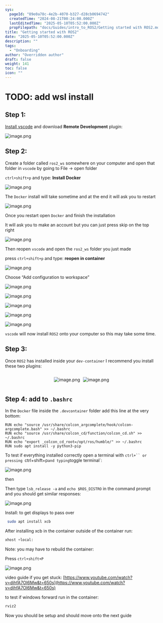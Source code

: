```yaml
---
sys:
  pageId: "89e0a78c-4e2b-4070-b327-d28cb0694742"
  createdTime: "2024-08-21T00:24:00.000Z"
  lastEditedTime: "2025-05-10T05:52:00.000Z"
  propFilepath: "docs/Guides/intro_to_ROS2/Getting started with ROS2.md"
title: "Getting started with ROS2"
date: "2025-05-10T05:52:00.000Z"
description: ""
tags:
  - "Onboarding"
author: "Overridden author"
draft: false
weight: 141
toc: false
icon: ""
---
```


# TODO: add wsl install

## Step 1:

[Install vscode](https://code.visualstudio.com/download) and download **Remote Development** plugin:

![image.png](https://prod-files-secure.s3.us-west-2.amazonaws.com/d518164a-d88e-44d1-a4ee-3adb3bd8bce0/efb52993-1881-4a40-b95e-6f020334f022/image.png?X-Amz-Algorithm=AWS4-HMAC-SHA256&X-Amz-Content-Sha256=UNSIGNED-PAYLOAD&X-Amz-Credential=ASIAZI2LB466WOMU4MNV%2F20250520%2Fus-west-2%2Fs3%2Faws4_request&X-Amz-Date=20250520T004236Z&X-Amz-Expires=3600&X-Amz-Security-Token=IQoJb3JpZ2luX2VjEOH%2F%2F%2F%2F%2F%2F%2F%2F%2F%2FwEaCXVzLXdlc3QtMiJHMEUCIC6b%2FqqsXE%2FIVvelTMqnN7MCRE8e52ryCOuq7nIOwUAsAiEAhaqR%2FkS7dMGUbrn8DvitjI9%2Bv27fNVCKNQqhhg7YRfoqiAQImv%2F%2F%2F%2F%2F%2F%2F%2F%2F%2FARAAGgw2Mzc0MjMxODM4MDUiDODIirXXppZ6lSUUbyrcA72YBPSwjS4VNl%2BcDRVuwdIyJ%2BGZ9Q7GguDpdUftAub7qRbM3RJtGPiERV4Y3gnb%2BfvcdV1PQeu%2FHDrAVdAeTaBC21KwWHC9cjGQeEJ%2BZG3xNbe66CfYqu%2FzWHK%2FJ9zLYK1KcyP7ohrWV795NkvyMiG0ICdcYs0ugIP5DzfcX30hyYsFF6MI83SqzjFZxchJOZZAykt0muvr4uebA55Pjr0YmaYyVC1i6XZdv9Nmgith0X7OaqdLIYJZOBfxfvCMQ0%2Bjud0UNMgoA8vhdyEoOkQG5%2BuQuRcGhfRxbMDJX9cnQLIF1xuNEhLuEPJfr%2FfyNnEpXI91AMBZN1kcxe1wcw3aBEyv4hC60bBqOMXwRyJb1Lt%2BGFmQGDGGC%2B3mPvgIw1wVcovK4OGHcfQJ3h3kUin8Vj5FJdLL6JNImWGh2ssy3pMbCFUAJWUXtriScBYJl8Z%2BeyVvZrRs3jf%2B9K9Pol03%2FCryO9gh67LbF2NYTakQBV%2FCWAvYwvf3vizV72DdEuuMO6Li6p5q56Q2D0ym0hZmXe68Dc4jhKaDlnhnEzjpnUIwLF%2F5t%2B4tWUk85aZhhF7wISYbj0MlTteWGtijiB%2F4gEfcLIn1FXH2%2BhP7cCrjkpZOQq5Se5sD6zjXMPear8EGOqUBtChfJmE%2FuZFNmnPQP0Q6L7SnARmHbId1dIKmJaf4iDJuX8e7NvHHGNKBUZdeQ2lrveVb6HGIcx%2FctwuL0JXIgG1gGX71JnFRwX8aoNcQG5G53YmVHpjHOt%2BDdhNXn9r8k7UanyRlEnu1gDD%2FqlZ49VGaLvZ0c7rpP2C60Fix5S7vZVJDpByQTAGjQnKShW39TtsnZsyZjPYc9OsvQ0rK6YUkP2eZ&X-Amz-Signature=b0d4a449110e864c214639d62b9909b87e0708ecba49f5c2b578bfd3fabbf2a0&X-Amz-SignedHeaders=host&x-id=GetObject)

## Step 2:

Create a folder called `ros2_ws` somewhere on your computer and open that folder in `vscode` by going to File → open folder 

`ctrl+shift+p` and type: **Install Docker**

![image.png](https://prod-files-secure.s3.us-west-2.amazonaws.com/d518164a-d88e-44d1-a4ee-3adb3bd8bce0/2269dc0e-1cd5-47ff-bceb-c04ad9b2eab0/image.png?X-Amz-Algorithm=AWS4-HMAC-SHA256&X-Amz-Content-Sha256=UNSIGNED-PAYLOAD&X-Amz-Credential=ASIAZI2LB466WOMU4MNV%2F20250520%2Fus-west-2%2Fs3%2Faws4_request&X-Amz-Date=20250520T004235Z&X-Amz-Expires=3600&X-Amz-Security-Token=IQoJb3JpZ2luX2VjEOH%2F%2F%2F%2F%2F%2F%2F%2F%2F%2FwEaCXVzLXdlc3QtMiJHMEUCIC6b%2FqqsXE%2FIVvelTMqnN7MCRE8e52ryCOuq7nIOwUAsAiEAhaqR%2FkS7dMGUbrn8DvitjI9%2Bv27fNVCKNQqhhg7YRfoqiAQImv%2F%2F%2F%2F%2F%2F%2F%2F%2F%2FARAAGgw2Mzc0MjMxODM4MDUiDODIirXXppZ6lSUUbyrcA72YBPSwjS4VNl%2BcDRVuwdIyJ%2BGZ9Q7GguDpdUftAub7qRbM3RJtGPiERV4Y3gnb%2BfvcdV1PQeu%2FHDrAVdAeTaBC21KwWHC9cjGQeEJ%2BZG3xNbe66CfYqu%2FzWHK%2FJ9zLYK1KcyP7ohrWV795NkvyMiG0ICdcYs0ugIP5DzfcX30hyYsFF6MI83SqzjFZxchJOZZAykt0muvr4uebA55Pjr0YmaYyVC1i6XZdv9Nmgith0X7OaqdLIYJZOBfxfvCMQ0%2Bjud0UNMgoA8vhdyEoOkQG5%2BuQuRcGhfRxbMDJX9cnQLIF1xuNEhLuEPJfr%2FfyNnEpXI91AMBZN1kcxe1wcw3aBEyv4hC60bBqOMXwRyJb1Lt%2BGFmQGDGGC%2B3mPvgIw1wVcovK4OGHcfQJ3h3kUin8Vj5FJdLL6JNImWGh2ssy3pMbCFUAJWUXtriScBYJl8Z%2BeyVvZrRs3jf%2B9K9Pol03%2FCryO9gh67LbF2NYTakQBV%2FCWAvYwvf3vizV72DdEuuMO6Li6p5q56Q2D0ym0hZmXe68Dc4jhKaDlnhnEzjpnUIwLF%2F5t%2B4tWUk85aZhhF7wISYbj0MlTteWGtijiB%2F4gEfcLIn1FXH2%2BhP7cCrjkpZOQq5Se5sD6zjXMPear8EGOqUBtChfJmE%2FuZFNmnPQP0Q6L7SnARmHbId1dIKmJaf4iDJuX8e7NvHHGNKBUZdeQ2lrveVb6HGIcx%2FctwuL0JXIgG1gGX71JnFRwX8aoNcQG5G53YmVHpjHOt%2BDdhNXn9r8k7UanyRlEnu1gDD%2FqlZ49VGaLvZ0c7rpP2C60Fix5S7vZVJDpByQTAGjQnKShW39TtsnZsyZjPYc9OsvQ0rK6YUkP2eZ&X-Amz-Signature=9c06bb018e3c90b251e31efcbe61435b927e593b031f25f81fbbca2378a1ca21&X-Amz-SignedHeaders=host&x-id=GetObject)

The `Docker` install will take sometime and at the end it will ask you to restart

![image.png](https://prod-files-secure.s3.us-west-2.amazonaws.com/d518164a-d88e-44d1-a4ee-3adb3bd8bce0/ed233f78-be33-4b1f-b89c-9c346c0e961e/image.png?X-Amz-Algorithm=AWS4-HMAC-SHA256&X-Amz-Content-Sha256=UNSIGNED-PAYLOAD&X-Amz-Credential=ASIAZI2LB466WOMU4MNV%2F20250520%2Fus-west-2%2Fs3%2Faws4_request&X-Amz-Date=20250520T004235Z&X-Amz-Expires=3600&X-Amz-Security-Token=IQoJb3JpZ2luX2VjEOH%2F%2F%2F%2F%2F%2F%2F%2F%2F%2FwEaCXVzLXdlc3QtMiJHMEUCIC6b%2FqqsXE%2FIVvelTMqnN7MCRE8e52ryCOuq7nIOwUAsAiEAhaqR%2FkS7dMGUbrn8DvitjI9%2Bv27fNVCKNQqhhg7YRfoqiAQImv%2F%2F%2F%2F%2F%2F%2F%2F%2F%2FARAAGgw2Mzc0MjMxODM4MDUiDODIirXXppZ6lSUUbyrcA72YBPSwjS4VNl%2BcDRVuwdIyJ%2BGZ9Q7GguDpdUftAub7qRbM3RJtGPiERV4Y3gnb%2BfvcdV1PQeu%2FHDrAVdAeTaBC21KwWHC9cjGQeEJ%2BZG3xNbe66CfYqu%2FzWHK%2FJ9zLYK1KcyP7ohrWV795NkvyMiG0ICdcYs0ugIP5DzfcX30hyYsFF6MI83SqzjFZxchJOZZAykt0muvr4uebA55Pjr0YmaYyVC1i6XZdv9Nmgith0X7OaqdLIYJZOBfxfvCMQ0%2Bjud0UNMgoA8vhdyEoOkQG5%2BuQuRcGhfRxbMDJX9cnQLIF1xuNEhLuEPJfr%2FfyNnEpXI91AMBZN1kcxe1wcw3aBEyv4hC60bBqOMXwRyJb1Lt%2BGFmQGDGGC%2B3mPvgIw1wVcovK4OGHcfQJ3h3kUin8Vj5FJdLL6JNImWGh2ssy3pMbCFUAJWUXtriScBYJl8Z%2BeyVvZrRs3jf%2B9K9Pol03%2FCryO9gh67LbF2NYTakQBV%2FCWAvYwvf3vizV72DdEuuMO6Li6p5q56Q2D0ym0hZmXe68Dc4jhKaDlnhnEzjpnUIwLF%2F5t%2B4tWUk85aZhhF7wISYbj0MlTteWGtijiB%2F4gEfcLIn1FXH2%2BhP7cCrjkpZOQq5Se5sD6zjXMPear8EGOqUBtChfJmE%2FuZFNmnPQP0Q6L7SnARmHbId1dIKmJaf4iDJuX8e7NvHHGNKBUZdeQ2lrveVb6HGIcx%2FctwuL0JXIgG1gGX71JnFRwX8aoNcQG5G53YmVHpjHOt%2BDdhNXn9r8k7UanyRlEnu1gDD%2FqlZ49VGaLvZ0c7rpP2C60Fix5S7vZVJDpByQTAGjQnKShW39TtsnZsyZjPYc9OsvQ0rK6YUkP2eZ&X-Amz-Signature=f3c5feecaff886034b2fe3bc2fd9a7ccac67866709257a888e0cd4894dda8416&X-Amz-SignedHeaders=host&x-id=GetObject)

Once you restart open `Docker` and finish the installation

It will ask you to make an account but you can just press skip on the top right

![image.png](https://prod-files-secure.s3.us-west-2.amazonaws.com/d518164a-d88e-44d1-a4ee-3adb3bd8bce0/21010ad9-1659-4fd9-9f59-9932a09b2a3d/image.png?X-Amz-Algorithm=AWS4-HMAC-SHA256&X-Amz-Content-Sha256=UNSIGNED-PAYLOAD&X-Amz-Credential=ASIAZI2LB466WOMU4MNV%2F20250520%2Fus-west-2%2Fs3%2Faws4_request&X-Amz-Date=20250520T004236Z&X-Amz-Expires=3600&X-Amz-Security-Token=IQoJb3JpZ2luX2VjEOH%2F%2F%2F%2F%2F%2F%2F%2F%2F%2FwEaCXVzLXdlc3QtMiJHMEUCIC6b%2FqqsXE%2FIVvelTMqnN7MCRE8e52ryCOuq7nIOwUAsAiEAhaqR%2FkS7dMGUbrn8DvitjI9%2Bv27fNVCKNQqhhg7YRfoqiAQImv%2F%2F%2F%2F%2F%2F%2F%2F%2F%2FARAAGgw2Mzc0MjMxODM4MDUiDODIirXXppZ6lSUUbyrcA72YBPSwjS4VNl%2BcDRVuwdIyJ%2BGZ9Q7GguDpdUftAub7qRbM3RJtGPiERV4Y3gnb%2BfvcdV1PQeu%2FHDrAVdAeTaBC21KwWHC9cjGQeEJ%2BZG3xNbe66CfYqu%2FzWHK%2FJ9zLYK1KcyP7ohrWV795NkvyMiG0ICdcYs0ugIP5DzfcX30hyYsFF6MI83SqzjFZxchJOZZAykt0muvr4uebA55Pjr0YmaYyVC1i6XZdv9Nmgith0X7OaqdLIYJZOBfxfvCMQ0%2Bjud0UNMgoA8vhdyEoOkQG5%2BuQuRcGhfRxbMDJX9cnQLIF1xuNEhLuEPJfr%2FfyNnEpXI91AMBZN1kcxe1wcw3aBEyv4hC60bBqOMXwRyJb1Lt%2BGFmQGDGGC%2B3mPvgIw1wVcovK4OGHcfQJ3h3kUin8Vj5FJdLL6JNImWGh2ssy3pMbCFUAJWUXtriScBYJl8Z%2BeyVvZrRs3jf%2B9K9Pol03%2FCryO9gh67LbF2NYTakQBV%2FCWAvYwvf3vizV72DdEuuMO6Li6p5q56Q2D0ym0hZmXe68Dc4jhKaDlnhnEzjpnUIwLF%2F5t%2B4tWUk85aZhhF7wISYbj0MlTteWGtijiB%2F4gEfcLIn1FXH2%2BhP7cCrjkpZOQq5Se5sD6zjXMPear8EGOqUBtChfJmE%2FuZFNmnPQP0Q6L7SnARmHbId1dIKmJaf4iDJuX8e7NvHHGNKBUZdeQ2lrveVb6HGIcx%2FctwuL0JXIgG1gGX71JnFRwX8aoNcQG5G53YmVHpjHOt%2BDdhNXn9r8k7UanyRlEnu1gDD%2FqlZ49VGaLvZ0c7rpP2C60Fix5S7vZVJDpByQTAGjQnKShW39TtsnZsyZjPYc9OsvQ0rK6YUkP2eZ&X-Amz-Signature=eae32af0d36401c5da6f634f0a99bdb036aeb35de13088bc961f3aca36f0dd27&X-Amz-SignedHeaders=host&x-id=GetObject)

Then reopen `vscode` and open the `ros2_ws` folder you just made

press `ctrl+shift+p` and type: **reopen in container**

![image.png](https://prod-files-secure.s3.us-west-2.amazonaws.com/d518164a-d88e-44d1-a4ee-3adb3bd8bce0/4e93b8c2-41ad-488c-8095-c74205196118/image.png?X-Amz-Algorithm=AWS4-HMAC-SHA256&X-Amz-Content-Sha256=UNSIGNED-PAYLOAD&X-Amz-Credential=ASIAZI2LB466WOMU4MNV%2F20250520%2Fus-west-2%2Fs3%2Faws4_request&X-Amz-Date=20250520T004235Z&X-Amz-Expires=3600&X-Amz-Security-Token=IQoJb3JpZ2luX2VjEOH%2F%2F%2F%2F%2F%2F%2F%2F%2F%2FwEaCXVzLXdlc3QtMiJHMEUCIC6b%2FqqsXE%2FIVvelTMqnN7MCRE8e52ryCOuq7nIOwUAsAiEAhaqR%2FkS7dMGUbrn8DvitjI9%2Bv27fNVCKNQqhhg7YRfoqiAQImv%2F%2F%2F%2F%2F%2F%2F%2F%2F%2FARAAGgw2Mzc0MjMxODM4MDUiDODIirXXppZ6lSUUbyrcA72YBPSwjS4VNl%2BcDRVuwdIyJ%2BGZ9Q7GguDpdUftAub7qRbM3RJtGPiERV4Y3gnb%2BfvcdV1PQeu%2FHDrAVdAeTaBC21KwWHC9cjGQeEJ%2BZG3xNbe66CfYqu%2FzWHK%2FJ9zLYK1KcyP7ohrWV795NkvyMiG0ICdcYs0ugIP5DzfcX30hyYsFF6MI83SqzjFZxchJOZZAykt0muvr4uebA55Pjr0YmaYyVC1i6XZdv9Nmgith0X7OaqdLIYJZOBfxfvCMQ0%2Bjud0UNMgoA8vhdyEoOkQG5%2BuQuRcGhfRxbMDJX9cnQLIF1xuNEhLuEPJfr%2FfyNnEpXI91AMBZN1kcxe1wcw3aBEyv4hC60bBqOMXwRyJb1Lt%2BGFmQGDGGC%2B3mPvgIw1wVcovK4OGHcfQJ3h3kUin8Vj5FJdLL6JNImWGh2ssy3pMbCFUAJWUXtriScBYJl8Z%2BeyVvZrRs3jf%2B9K9Pol03%2FCryO9gh67LbF2NYTakQBV%2FCWAvYwvf3vizV72DdEuuMO6Li6p5q56Q2D0ym0hZmXe68Dc4jhKaDlnhnEzjpnUIwLF%2F5t%2B4tWUk85aZhhF7wISYbj0MlTteWGtijiB%2F4gEfcLIn1FXH2%2BhP7cCrjkpZOQq5Se5sD6zjXMPear8EGOqUBtChfJmE%2FuZFNmnPQP0Q6L7SnARmHbId1dIKmJaf4iDJuX8e7NvHHGNKBUZdeQ2lrveVb6HGIcx%2FctwuL0JXIgG1gGX71JnFRwX8aoNcQG5G53YmVHpjHOt%2BDdhNXn9r8k7UanyRlEnu1gDD%2FqlZ49VGaLvZ0c7rpP2C60Fix5S7vZVJDpByQTAGjQnKShW39TtsnZsyZjPYc9OsvQ0rK6YUkP2eZ&X-Amz-Signature=a1778b4a95c63638fe167b5c427acd4df36a021a2c86d2db7f58a66cbfa63aca&X-Amz-SignedHeaders=host&x-id=GetObject)

Choose “Add configuration to workspace”

![image.png](https://prod-files-secure.s3.us-west-2.amazonaws.com/d518164a-d88e-44d1-a4ee-3adb3bd8bce0/9560b282-5060-4989-ba37-97e7b2c22476/image.png?X-Amz-Algorithm=AWS4-HMAC-SHA256&X-Amz-Content-Sha256=UNSIGNED-PAYLOAD&X-Amz-Credential=ASIAZI2LB466WOMU4MNV%2F20250520%2Fus-west-2%2Fs3%2Faws4_request&X-Amz-Date=20250520T004236Z&X-Amz-Expires=3600&X-Amz-Security-Token=IQoJb3JpZ2luX2VjEOH%2F%2F%2F%2F%2F%2F%2F%2F%2F%2FwEaCXVzLXdlc3QtMiJHMEUCIC6b%2FqqsXE%2FIVvelTMqnN7MCRE8e52ryCOuq7nIOwUAsAiEAhaqR%2FkS7dMGUbrn8DvitjI9%2Bv27fNVCKNQqhhg7YRfoqiAQImv%2F%2F%2F%2F%2F%2F%2F%2F%2F%2FARAAGgw2Mzc0MjMxODM4MDUiDODIirXXppZ6lSUUbyrcA72YBPSwjS4VNl%2BcDRVuwdIyJ%2BGZ9Q7GguDpdUftAub7qRbM3RJtGPiERV4Y3gnb%2BfvcdV1PQeu%2FHDrAVdAeTaBC21KwWHC9cjGQeEJ%2BZG3xNbe66CfYqu%2FzWHK%2FJ9zLYK1KcyP7ohrWV795NkvyMiG0ICdcYs0ugIP5DzfcX30hyYsFF6MI83SqzjFZxchJOZZAykt0muvr4uebA55Pjr0YmaYyVC1i6XZdv9Nmgith0X7OaqdLIYJZOBfxfvCMQ0%2Bjud0UNMgoA8vhdyEoOkQG5%2BuQuRcGhfRxbMDJX9cnQLIF1xuNEhLuEPJfr%2FfyNnEpXI91AMBZN1kcxe1wcw3aBEyv4hC60bBqOMXwRyJb1Lt%2BGFmQGDGGC%2B3mPvgIw1wVcovK4OGHcfQJ3h3kUin8Vj5FJdLL6JNImWGh2ssy3pMbCFUAJWUXtriScBYJl8Z%2BeyVvZrRs3jf%2B9K9Pol03%2FCryO9gh67LbF2NYTakQBV%2FCWAvYwvf3vizV72DdEuuMO6Li6p5q56Q2D0ym0hZmXe68Dc4jhKaDlnhnEzjpnUIwLF%2F5t%2B4tWUk85aZhhF7wISYbj0MlTteWGtijiB%2F4gEfcLIn1FXH2%2BhP7cCrjkpZOQq5Se5sD6zjXMPear8EGOqUBtChfJmE%2FuZFNmnPQP0Q6L7SnARmHbId1dIKmJaf4iDJuX8e7NvHHGNKBUZdeQ2lrveVb6HGIcx%2FctwuL0JXIgG1gGX71JnFRwX8aoNcQG5G53YmVHpjHOt%2BDdhNXn9r8k7UanyRlEnu1gDD%2FqlZ49VGaLvZ0c7rpP2C60Fix5S7vZVJDpByQTAGjQnKShW39TtsnZsyZjPYc9OsvQ0rK6YUkP2eZ&X-Amz-Signature=4161176ab3e6d686b48773f671c25a200f35ae08ae2e8776bd401ea9d6a2fc73&X-Amz-SignedHeaders=host&x-id=GetObject)

![image.png](https://prod-files-secure.s3.us-west-2.amazonaws.com/d518164a-d88e-44d1-a4ee-3adb3bd8bce0/2ee63f81-886b-48e8-a553-dc6e5eac99e4/image.png?X-Amz-Algorithm=AWS4-HMAC-SHA256&X-Amz-Content-Sha256=UNSIGNED-PAYLOAD&X-Amz-Credential=ASIAZI2LB466WOMU4MNV%2F20250520%2Fus-west-2%2Fs3%2Faws4_request&X-Amz-Date=20250520T004236Z&X-Amz-Expires=3600&X-Amz-Security-Token=IQoJb3JpZ2luX2VjEOH%2F%2F%2F%2F%2F%2F%2F%2F%2F%2FwEaCXVzLXdlc3QtMiJHMEUCIC6b%2FqqsXE%2FIVvelTMqnN7MCRE8e52ryCOuq7nIOwUAsAiEAhaqR%2FkS7dMGUbrn8DvitjI9%2Bv27fNVCKNQqhhg7YRfoqiAQImv%2F%2F%2F%2F%2F%2F%2F%2F%2F%2FARAAGgw2Mzc0MjMxODM4MDUiDODIirXXppZ6lSUUbyrcA72YBPSwjS4VNl%2BcDRVuwdIyJ%2BGZ9Q7GguDpdUftAub7qRbM3RJtGPiERV4Y3gnb%2BfvcdV1PQeu%2FHDrAVdAeTaBC21KwWHC9cjGQeEJ%2BZG3xNbe66CfYqu%2FzWHK%2FJ9zLYK1KcyP7ohrWV795NkvyMiG0ICdcYs0ugIP5DzfcX30hyYsFF6MI83SqzjFZxchJOZZAykt0muvr4uebA55Pjr0YmaYyVC1i6XZdv9Nmgith0X7OaqdLIYJZOBfxfvCMQ0%2Bjud0UNMgoA8vhdyEoOkQG5%2BuQuRcGhfRxbMDJX9cnQLIF1xuNEhLuEPJfr%2FfyNnEpXI91AMBZN1kcxe1wcw3aBEyv4hC60bBqOMXwRyJb1Lt%2BGFmQGDGGC%2B3mPvgIw1wVcovK4OGHcfQJ3h3kUin8Vj5FJdLL6JNImWGh2ssy3pMbCFUAJWUXtriScBYJl8Z%2BeyVvZrRs3jf%2B9K9Pol03%2FCryO9gh67LbF2NYTakQBV%2FCWAvYwvf3vizV72DdEuuMO6Li6p5q56Q2D0ym0hZmXe68Dc4jhKaDlnhnEzjpnUIwLF%2F5t%2B4tWUk85aZhhF7wISYbj0MlTteWGtijiB%2F4gEfcLIn1FXH2%2BhP7cCrjkpZOQq5Se5sD6zjXMPear8EGOqUBtChfJmE%2FuZFNmnPQP0Q6L7SnARmHbId1dIKmJaf4iDJuX8e7NvHHGNKBUZdeQ2lrveVb6HGIcx%2FctwuL0JXIgG1gGX71JnFRwX8aoNcQG5G53YmVHpjHOt%2BDdhNXn9r8k7UanyRlEnu1gDD%2FqlZ49VGaLvZ0c7rpP2C60Fix5S7vZVJDpByQTAGjQnKShW39TtsnZsyZjPYc9OsvQ0rK6YUkP2eZ&X-Amz-Signature=d0aa407e8ffbb9615de0984dbb0a17451c0189766d0a5a541392bc968d9e2ee1&X-Amz-SignedHeaders=host&x-id=GetObject)

![image.png](https://prod-files-secure.s3.us-west-2.amazonaws.com/d518164a-d88e-44d1-a4ee-3adb3bd8bce0/ae1580b2-b048-407e-aed9-b584224a7a04/image.png?X-Amz-Algorithm=AWS4-HMAC-SHA256&X-Amz-Content-Sha256=UNSIGNED-PAYLOAD&X-Amz-Credential=ASIAZI2LB466WOMU4MNV%2F20250520%2Fus-west-2%2Fs3%2Faws4_request&X-Amz-Date=20250520T004235Z&X-Amz-Expires=3600&X-Amz-Security-Token=IQoJb3JpZ2luX2VjEOH%2F%2F%2F%2F%2F%2F%2F%2F%2F%2FwEaCXVzLXdlc3QtMiJHMEUCIC6b%2FqqsXE%2FIVvelTMqnN7MCRE8e52ryCOuq7nIOwUAsAiEAhaqR%2FkS7dMGUbrn8DvitjI9%2Bv27fNVCKNQqhhg7YRfoqiAQImv%2F%2F%2F%2F%2F%2F%2F%2F%2F%2FARAAGgw2Mzc0MjMxODM4MDUiDODIirXXppZ6lSUUbyrcA72YBPSwjS4VNl%2BcDRVuwdIyJ%2BGZ9Q7GguDpdUftAub7qRbM3RJtGPiERV4Y3gnb%2BfvcdV1PQeu%2FHDrAVdAeTaBC21KwWHC9cjGQeEJ%2BZG3xNbe66CfYqu%2FzWHK%2FJ9zLYK1KcyP7ohrWV795NkvyMiG0ICdcYs0ugIP5DzfcX30hyYsFF6MI83SqzjFZxchJOZZAykt0muvr4uebA55Pjr0YmaYyVC1i6XZdv9Nmgith0X7OaqdLIYJZOBfxfvCMQ0%2Bjud0UNMgoA8vhdyEoOkQG5%2BuQuRcGhfRxbMDJX9cnQLIF1xuNEhLuEPJfr%2FfyNnEpXI91AMBZN1kcxe1wcw3aBEyv4hC60bBqOMXwRyJb1Lt%2BGFmQGDGGC%2B3mPvgIw1wVcovK4OGHcfQJ3h3kUin8Vj5FJdLL6JNImWGh2ssy3pMbCFUAJWUXtriScBYJl8Z%2BeyVvZrRs3jf%2B9K9Pol03%2FCryO9gh67LbF2NYTakQBV%2FCWAvYwvf3vizV72DdEuuMO6Li6p5q56Q2D0ym0hZmXe68Dc4jhKaDlnhnEzjpnUIwLF%2F5t%2B4tWUk85aZhhF7wISYbj0MlTteWGtijiB%2F4gEfcLIn1FXH2%2BhP7cCrjkpZOQq5Se5sD6zjXMPear8EGOqUBtChfJmE%2FuZFNmnPQP0Q6L7SnARmHbId1dIKmJaf4iDJuX8e7NvHHGNKBUZdeQ2lrveVb6HGIcx%2FctwuL0JXIgG1gGX71JnFRwX8aoNcQG5G53YmVHpjHOt%2BDdhNXn9r8k7UanyRlEnu1gDD%2FqlZ49VGaLvZ0c7rpP2C60Fix5S7vZVJDpByQTAGjQnKShW39TtsnZsyZjPYc9OsvQ0rK6YUkP2eZ&X-Amz-Signature=62ad743f0772feb698cd8f54e4fdb1c3ebb23363c52552bfdf7e497831a63cf5&X-Amz-SignedHeaders=host&x-id=GetObject)

![image.png](https://prod-files-secure.s3.us-west-2.amazonaws.com/d518164a-d88e-44d1-a4ee-3adb3bd8bce0/53255b28-f75e-430f-b9e3-c0ac8577e42b/image.png?X-Amz-Algorithm=AWS4-HMAC-SHA256&X-Amz-Content-Sha256=UNSIGNED-PAYLOAD&X-Amz-Credential=ASIAZI2LB466WOMU4MNV%2F20250520%2Fus-west-2%2Fs3%2Faws4_request&X-Amz-Date=20250520T004235Z&X-Amz-Expires=3600&X-Amz-Security-Token=IQoJb3JpZ2luX2VjEOH%2F%2F%2F%2F%2F%2F%2F%2F%2F%2FwEaCXVzLXdlc3QtMiJHMEUCIC6b%2FqqsXE%2FIVvelTMqnN7MCRE8e52ryCOuq7nIOwUAsAiEAhaqR%2FkS7dMGUbrn8DvitjI9%2Bv27fNVCKNQqhhg7YRfoqiAQImv%2F%2F%2F%2F%2F%2F%2F%2F%2F%2FARAAGgw2Mzc0MjMxODM4MDUiDODIirXXppZ6lSUUbyrcA72YBPSwjS4VNl%2BcDRVuwdIyJ%2BGZ9Q7GguDpdUftAub7qRbM3RJtGPiERV4Y3gnb%2BfvcdV1PQeu%2FHDrAVdAeTaBC21KwWHC9cjGQeEJ%2BZG3xNbe66CfYqu%2FzWHK%2FJ9zLYK1KcyP7ohrWV795NkvyMiG0ICdcYs0ugIP5DzfcX30hyYsFF6MI83SqzjFZxchJOZZAykt0muvr4uebA55Pjr0YmaYyVC1i6XZdv9Nmgith0X7OaqdLIYJZOBfxfvCMQ0%2Bjud0UNMgoA8vhdyEoOkQG5%2BuQuRcGhfRxbMDJX9cnQLIF1xuNEhLuEPJfr%2FfyNnEpXI91AMBZN1kcxe1wcw3aBEyv4hC60bBqOMXwRyJb1Lt%2BGFmQGDGGC%2B3mPvgIw1wVcovK4OGHcfQJ3h3kUin8Vj5FJdLL6JNImWGh2ssy3pMbCFUAJWUXtriScBYJl8Z%2BeyVvZrRs3jf%2B9K9Pol03%2FCryO9gh67LbF2NYTakQBV%2FCWAvYwvf3vizV72DdEuuMO6Li6p5q56Q2D0ym0hZmXe68Dc4jhKaDlnhnEzjpnUIwLF%2F5t%2B4tWUk85aZhhF7wISYbj0MlTteWGtijiB%2F4gEfcLIn1FXH2%2BhP7cCrjkpZOQq5Se5sD6zjXMPear8EGOqUBtChfJmE%2FuZFNmnPQP0Q6L7SnARmHbId1dIKmJaf4iDJuX8e7NvHHGNKBUZdeQ2lrveVb6HGIcx%2FctwuL0JXIgG1gGX71JnFRwX8aoNcQG5G53YmVHpjHOt%2BDdhNXn9r8k7UanyRlEnu1gDD%2FqlZ49VGaLvZ0c7rpP2C60Fix5S7vZVJDpByQTAGjQnKShW39TtsnZsyZjPYc9OsvQ0rK6YUkP2eZ&X-Amz-Signature=eb4714956c3bfa159cccbeaaa93e3c78ff794ba336f7863c7648bca1d732e182&X-Amz-SignedHeaders=host&x-id=GetObject)

![image.png](https://prod-files-secure.s3.us-west-2.amazonaws.com/d518164a-d88e-44d1-a4ee-3adb3bd8bce0/7c562767-5af9-4ffb-97d1-327bcdf4ee00/image.png?X-Amz-Algorithm=AWS4-HMAC-SHA256&X-Amz-Content-Sha256=UNSIGNED-PAYLOAD&X-Amz-Credential=ASIAZI2LB466WOMU4MNV%2F20250520%2Fus-west-2%2Fs3%2Faws4_request&X-Amz-Date=20250520T004235Z&X-Amz-Expires=3600&X-Amz-Security-Token=IQoJb3JpZ2luX2VjEOH%2F%2F%2F%2F%2F%2F%2F%2F%2F%2FwEaCXVzLXdlc3QtMiJHMEUCIC6b%2FqqsXE%2FIVvelTMqnN7MCRE8e52ryCOuq7nIOwUAsAiEAhaqR%2FkS7dMGUbrn8DvitjI9%2Bv27fNVCKNQqhhg7YRfoqiAQImv%2F%2F%2F%2F%2F%2F%2F%2F%2F%2FARAAGgw2Mzc0MjMxODM4MDUiDODIirXXppZ6lSUUbyrcA72YBPSwjS4VNl%2BcDRVuwdIyJ%2BGZ9Q7GguDpdUftAub7qRbM3RJtGPiERV4Y3gnb%2BfvcdV1PQeu%2FHDrAVdAeTaBC21KwWHC9cjGQeEJ%2BZG3xNbe66CfYqu%2FzWHK%2FJ9zLYK1KcyP7ohrWV795NkvyMiG0ICdcYs0ugIP5DzfcX30hyYsFF6MI83SqzjFZxchJOZZAykt0muvr4uebA55Pjr0YmaYyVC1i6XZdv9Nmgith0X7OaqdLIYJZOBfxfvCMQ0%2Bjud0UNMgoA8vhdyEoOkQG5%2BuQuRcGhfRxbMDJX9cnQLIF1xuNEhLuEPJfr%2FfyNnEpXI91AMBZN1kcxe1wcw3aBEyv4hC60bBqOMXwRyJb1Lt%2BGFmQGDGGC%2B3mPvgIw1wVcovK4OGHcfQJ3h3kUin8Vj5FJdLL6JNImWGh2ssy3pMbCFUAJWUXtriScBYJl8Z%2BeyVvZrRs3jf%2B9K9Pol03%2FCryO9gh67LbF2NYTakQBV%2FCWAvYwvf3vizV72DdEuuMO6Li6p5q56Q2D0ym0hZmXe68Dc4jhKaDlnhnEzjpnUIwLF%2F5t%2B4tWUk85aZhhF7wISYbj0MlTteWGtijiB%2F4gEfcLIn1FXH2%2BhP7cCrjkpZOQq5Se5sD6zjXMPear8EGOqUBtChfJmE%2FuZFNmnPQP0Q6L7SnARmHbId1dIKmJaf4iDJuX8e7NvHHGNKBUZdeQ2lrveVb6HGIcx%2FctwuL0JXIgG1gGX71JnFRwX8aoNcQG5G53YmVHpjHOt%2BDdhNXn9r8k7UanyRlEnu1gDD%2FqlZ49VGaLvZ0c7rpP2C60Fix5S7vZVJDpByQTAGjQnKShW39TtsnZsyZjPYc9OsvQ0rK6YUkP2eZ&X-Amz-Signature=95cf711156603dc21e854c9d976bbc16319fd822c32b40a0e783c436110a6d88&X-Amz-SignedHeaders=host&x-id=GetObject)

`vscode` will now install `ROS2` onto your computer so this may take some time.

## Step 3:

Once `ROS2` has installed inside your `dev-container` I recommend you install these two plugins:

<div style="display: flex;flex-direction: row; column-gap:10px; max-width: 630px;justify-content: center;">
<div>

![image.png](https://prod-files-secure.s3.us-west-2.amazonaws.com/d518164a-d88e-44d1-a4ee-3adb3bd8bce0/3fc3d550-5a54-4ba1-ba6b-faa01cdb7369/image.png?X-Amz-Algorithm=AWS4-HMAC-SHA256&X-Amz-Content-Sha256=UNSIGNED-PAYLOAD&X-Amz-Credential=ASIAZI2LB4664PLSJ56P%2F20250520%2Fus-west-2%2Fs3%2Faws4_request&X-Amz-Date=20250520T004239Z&X-Amz-Expires=3600&X-Amz-Security-Token=IQoJb3JpZ2luX2VjEOH%2F%2F%2F%2F%2F%2F%2F%2F%2F%2FwEaCXVzLXdlc3QtMiJGMEQCIHT8C%2F3RAhxq1%2BilG4hsEobM4VSnESK38qBZDm%2FflJKuAiB9ktsWUdPHagEolFf%2B%2FZF2bQqocKgCAshuDk%2BNbweEgCqIBAia%2F%2F%2F%2F%2F%2F%2F%2F%2F%2F8BEAAaDDYzNzQyMzE4MzgwNSIM0CP0G9iLvrV25XktKtwDsgDYVHpqVjeW%2Flz9BGkYcGt%2B6QLhb%2FBuBcV6J9m%2FtHYUulz%2FwqgMoK1ABLNBYVST%2BC7%2BOcRxIYrLxzWLXjCwcW00NHU5mqjSgZJeytLaGoRkA3h0lJAW4pMlNfG2zX3TloXz0UHNMxCvnE4KknCpon3J9EjKHoztdn%2FcDXL%2BmXPujUOSwffNzjlYFuemBnE2lSz5zyNuEU5n8guXWK59UGitV%2Fl2UtjJYknq8EMUlKJKAJB0%2BSaESnTOOv2z5KBSVksV7wsef1N7OyTcEc5FvbydTBygPDNpMsladidb91sSm3QW98fFgV6Nfjfc6uCU%2Fb%2FC8tgGpxgTOYX8NLrIfegGlmSqk5%2BVRHgMn8X1tRQo7lgbJ51gtRKzQkC3yavrDLSOoM2LpQK8gjQ%2BYqf15Xy70fbbR%2BzDwVXldjeMKztrgJBy2Rnp0hmhfku9YwglBvaxM6fMh2dlpuc4xvOWP8ZD2nU%2BcPFfAbEy5J0SiI0OV6%2FgR7ExjwEgAHe%2B26JPI4q6FMmxdzxRl6QIZ5gq%2BZpX5JKABhFSX24FII7pZsmINl%2BW6A%2FvE2GrUgQMZCdhIFhSGlyT%2B4ZZiFjZEXP1xh7syJsihjl6Jv5YveHbpToLqtUSWDqq69cPae4w9pmvwQY6pgFmqGBli6ils7nFjikv6ou%2FKFYFCnAWJ15F%2FP797bM28qva%2FbNzQwXI1U3IAZyw0BzV%2FKt0uSBJRH%2B4elgo0iJ5Xgr8rEL2S%2BVqY40yuTSfK7zD5Yxj1H35bO1UzcBA7MzTt0F15IPsa8kSUAwDTsbW2nqq1moVX1yaQwSjMvudpPM30qe5odvAVkc2zT8cptt1o5%2FfjA5o0eC5DndQRXWvIaJzd9SX&X-Amz-Signature=6f8465c9cb1952342c341db1aa0a8465be75d5af3954f5cd6377f57249cdb39b&X-Amz-SignedHeaders=host&x-id=GetObject)

</div>
<div>

![image.png](https://prod-files-secure.s3.us-west-2.amazonaws.com/d518164a-d88e-44d1-a4ee-3adb3bd8bce0/d994cc66-13c2-4093-a5a3-f84cf4601a82/image.png?X-Amz-Algorithm=AWS4-HMAC-SHA256&X-Amz-Content-Sha256=UNSIGNED-PAYLOAD&X-Amz-Credential=ASIAZI2LB4662HO773MG%2F20250520%2Fus-west-2%2Fs3%2Faws4_request&X-Amz-Date=20250520T004242Z&X-Amz-Expires=3600&X-Amz-Security-Token=IQoJb3JpZ2luX2VjEOH%2F%2F%2F%2F%2F%2F%2F%2F%2F%2FwEaCXVzLXdlc3QtMiJHMEUCIQCuF3Hgk%2F%2BLfk1lgEbkTtmpeFqrZJl9QuWB81gzicdfJwIgKAE0Sroyd8xeLuqngbfqfFL0AWMnKC3oNsDI0dTxJ9YqiAQImv%2F%2F%2F%2F%2F%2F%2F%2F%2F%2FARAAGgw2Mzc0MjMxODM4MDUiDILpBWnTIhKIXCBVPCrcAw63aXzw0%2FrrdWQQENXL3OW9ohigSu%2FBqf1z7nABfS%2BVg3w3yT6jD2H1EyL9n5PKsQd%2FK6zPuee0C0I%2FE0GFft7yfxTB6bcRfXs1oVuSNIrZl%2BMUI33HrCMb6CibtccLOvsUG5vZLKvr3NwBavZYMWGiUTlZIl3hTDY9%2BVFQOttyTDlrMJe0K%2Fgreoc4PtVQV0e7PcHorIlWCMwb6xSF87Ei0Hr5VeUthVj5%2BRj2SHgUBpVMVCUMBKht4h90VJGHQH4EmYX2S1imXdNvru80B8Qm9xia02mdz%2BCOYLektT2utCeunRT3mDHMNavmrO1jvJwesGv6XUYArKvk2%2F7GYHx2ybe65V%2FkhvGe0WaXfQKVlYSKcVBo7%2FmJ4ooZt9THULQCVd8tTvPj%2BU1CQA91wAYJZFlR2yIBW1PtDIeL8Nbl1KLwtWrKmb6yKyUvy%2F61ucP8FkpaFIK%2BnCZRKS6iBR8UxMcgPLe4mzsToAHb96x%2B9MzmLMAIW8RKXClAln3SselGeO3bpMC7hstjcr1Yj%2BMFZmmRwcvbmW3OIImyx49lnFSD5z7%2FVxutveAseYozFjEit%2Fq6UeQMdWsxMXPEBaSxditeqKufEzKaSZJIc%2FQjiGojD9ZDseel3hEnMI%2Bar8EGOqUBLjwusSRWZQn0NTiy%2BxKb0gYuuJlndgkxrF46y9oesRpL6zFSt8bNmxWokEeVvhtZX%2FnMGYFj%2BYOzaWQa51Ty%2FM4ylgg8gyM2tAkqROAejPQTU94K83HpcHp90CJ3Ir6iV%2BNeOYRyWzDCGyQbPvok%2BQ3%2BZFQmKbLLzVskd9rsPa6aoYQkP5QZTKnljPQd4qCe6SMv2GydK1EbNDeTz6OQktbfKez6&X-Amz-Signature=6f2aa82175440e8d2156733af96f8784fcad7f4a1c81825667ab98cc0bc2d62a&X-Amz-SignedHeaders=host&x-id=GetObject)

</div>
</div>

## Step 4: add to `.bashrc`

In the `Docker` file inside the `.devcontainer` folder add this line at the very bottom: 

```docker
RUN echo "source /usr/share/colcon_argcomplete/hook/colcon-argcomplete.bash" >> ~/.bashrc
RUN echo "source /usr/share/colcon_cd/function/colcon_cd.sh" >> ~/.bashrc
RUN echo "export _colcon_cd_root=/opt/ros/humble/" >> ~/.bashrc
RUN sudo apt install -y python3-pip 
```

To test if everything installed correctly open a terminal with `ctrl+`` or pressing `ctrl+shift+p` and typing `toggle terminal`:

![image.png](https://prod-files-secure.s3.us-west-2.amazonaws.com/d518164a-d88e-44d1-a4ee-3adb3bd8bce0/6a4943d8-b04e-4c02-9a58-775f3384d1a5/image.png?X-Amz-Algorithm=AWS4-HMAC-SHA256&X-Amz-Content-Sha256=UNSIGNED-PAYLOAD&X-Amz-Credential=ASIAZI2LB466WOMU4MNV%2F20250520%2Fus-west-2%2Fs3%2Faws4_request&X-Amz-Date=20250520T004235Z&X-Amz-Expires=3600&X-Amz-Security-Token=IQoJb3JpZ2luX2VjEOH%2F%2F%2F%2F%2F%2F%2F%2F%2F%2FwEaCXVzLXdlc3QtMiJHMEUCIC6b%2FqqsXE%2FIVvelTMqnN7MCRE8e52ryCOuq7nIOwUAsAiEAhaqR%2FkS7dMGUbrn8DvitjI9%2Bv27fNVCKNQqhhg7YRfoqiAQImv%2F%2F%2F%2F%2F%2F%2F%2F%2F%2FARAAGgw2Mzc0MjMxODM4MDUiDODIirXXppZ6lSUUbyrcA72YBPSwjS4VNl%2BcDRVuwdIyJ%2BGZ9Q7GguDpdUftAub7qRbM3RJtGPiERV4Y3gnb%2BfvcdV1PQeu%2FHDrAVdAeTaBC21KwWHC9cjGQeEJ%2BZG3xNbe66CfYqu%2FzWHK%2FJ9zLYK1KcyP7ohrWV795NkvyMiG0ICdcYs0ugIP5DzfcX30hyYsFF6MI83SqzjFZxchJOZZAykt0muvr4uebA55Pjr0YmaYyVC1i6XZdv9Nmgith0X7OaqdLIYJZOBfxfvCMQ0%2Bjud0UNMgoA8vhdyEoOkQG5%2BuQuRcGhfRxbMDJX9cnQLIF1xuNEhLuEPJfr%2FfyNnEpXI91AMBZN1kcxe1wcw3aBEyv4hC60bBqOMXwRyJb1Lt%2BGFmQGDGGC%2B3mPvgIw1wVcovK4OGHcfQJ3h3kUin8Vj5FJdLL6JNImWGh2ssy3pMbCFUAJWUXtriScBYJl8Z%2BeyVvZrRs3jf%2B9K9Pol03%2FCryO9gh67LbF2NYTakQBV%2FCWAvYwvf3vizV72DdEuuMO6Li6p5q56Q2D0ym0hZmXe68Dc4jhKaDlnhnEzjpnUIwLF%2F5t%2B4tWUk85aZhhF7wISYbj0MlTteWGtijiB%2F4gEfcLIn1FXH2%2BhP7cCrjkpZOQq5Se5sD6zjXMPear8EGOqUBtChfJmE%2FuZFNmnPQP0Q6L7SnARmHbId1dIKmJaf4iDJuX8e7NvHHGNKBUZdeQ2lrveVb6HGIcx%2FctwuL0JXIgG1gGX71JnFRwX8aoNcQG5G53YmVHpjHOt%2BDdhNXn9r8k7UanyRlEnu1gDD%2FqlZ49VGaLvZ0c7rpP2C60Fix5S7vZVJDpByQTAGjQnKShW39TtsnZsyZjPYc9OsvQ0rK6YUkP2eZ&X-Amz-Signature=d0c879aaa4d414f63727a01df0e927a963f28f3233f811e26555bda8b1a624a9&X-Amz-SignedHeaders=host&x-id=GetObject)

then 

Then type `lsb_release -a` and `echo $ROS_DISTRO` in the command prompt and you should get similar responses:

![image.png](https://prod-files-secure.s3.us-west-2.amazonaws.com/d518164a-d88e-44d1-a4ee-3adb3bd8bce0/3e635dec-a805-4e85-8b9e-d000e5b71a4e/image.png?X-Amz-Algorithm=AWS4-HMAC-SHA256&X-Amz-Content-Sha256=UNSIGNED-PAYLOAD&X-Amz-Credential=ASIAZI2LB466WOMU4MNV%2F20250520%2Fus-west-2%2Fs3%2Faws4_request&X-Amz-Date=20250520T004236Z&X-Amz-Expires=3600&X-Amz-Security-Token=IQoJb3JpZ2luX2VjEOH%2F%2F%2F%2F%2F%2F%2F%2F%2F%2FwEaCXVzLXdlc3QtMiJHMEUCIC6b%2FqqsXE%2FIVvelTMqnN7MCRE8e52ryCOuq7nIOwUAsAiEAhaqR%2FkS7dMGUbrn8DvitjI9%2Bv27fNVCKNQqhhg7YRfoqiAQImv%2F%2F%2F%2F%2F%2F%2F%2F%2F%2FARAAGgw2Mzc0MjMxODM4MDUiDODIirXXppZ6lSUUbyrcA72YBPSwjS4VNl%2BcDRVuwdIyJ%2BGZ9Q7GguDpdUftAub7qRbM3RJtGPiERV4Y3gnb%2BfvcdV1PQeu%2FHDrAVdAeTaBC21KwWHC9cjGQeEJ%2BZG3xNbe66CfYqu%2FzWHK%2FJ9zLYK1KcyP7ohrWV795NkvyMiG0ICdcYs0ugIP5DzfcX30hyYsFF6MI83SqzjFZxchJOZZAykt0muvr4uebA55Pjr0YmaYyVC1i6XZdv9Nmgith0X7OaqdLIYJZOBfxfvCMQ0%2Bjud0UNMgoA8vhdyEoOkQG5%2BuQuRcGhfRxbMDJX9cnQLIF1xuNEhLuEPJfr%2FfyNnEpXI91AMBZN1kcxe1wcw3aBEyv4hC60bBqOMXwRyJb1Lt%2BGFmQGDGGC%2B3mPvgIw1wVcovK4OGHcfQJ3h3kUin8Vj5FJdLL6JNImWGh2ssy3pMbCFUAJWUXtriScBYJl8Z%2BeyVvZrRs3jf%2B9K9Pol03%2FCryO9gh67LbF2NYTakQBV%2FCWAvYwvf3vizV72DdEuuMO6Li6p5q56Q2D0ym0hZmXe68Dc4jhKaDlnhnEzjpnUIwLF%2F5t%2B4tWUk85aZhhF7wISYbj0MlTteWGtijiB%2F4gEfcLIn1FXH2%2BhP7cCrjkpZOQq5Se5sD6zjXMPear8EGOqUBtChfJmE%2FuZFNmnPQP0Q6L7SnARmHbId1dIKmJaf4iDJuX8e7NvHHGNKBUZdeQ2lrveVb6HGIcx%2FctwuL0JXIgG1gGX71JnFRwX8aoNcQG5G53YmVHpjHOt%2BDdhNXn9r8k7UanyRlEnu1gDD%2FqlZ49VGaLvZ0c7rpP2C60Fix5S7vZVJDpByQTAGjQnKShW39TtsnZsyZjPYc9OsvQ0rK6YUkP2eZ&X-Amz-Signature=20f3b535a0f3ea29f0b7ea4b1a163add1a6ca55749dd5bc82166778cf0deceda&X-Amz-SignedHeaders=host&x-id=GetObject)

Install:  to get displays to pass over

```bash
 sudo apt install xcb
```

After installing xcb in the container outside of the container run:

```python
xhost +local:
```

Note: you may have to rebuild the container:

Press `ctrl+shift+P`

![image.png](https://prod-files-secure.s3.us-west-2.amazonaws.com/d518164a-d88e-44d1-a4ee-3adb3bd8bce0/6c2be660-2618-4c38-9c26-53554f7a0b7b/image.png?X-Amz-Algorithm=AWS4-HMAC-SHA256&X-Amz-Content-Sha256=UNSIGNED-PAYLOAD&X-Amz-Credential=ASIAZI2LB466WOMU4MNV%2F20250520%2Fus-west-2%2Fs3%2Faws4_request&X-Amz-Date=20250520T004236Z&X-Amz-Expires=3600&X-Amz-Security-Token=IQoJb3JpZ2luX2VjEOH%2F%2F%2F%2F%2F%2F%2F%2F%2F%2FwEaCXVzLXdlc3QtMiJHMEUCIC6b%2FqqsXE%2FIVvelTMqnN7MCRE8e52ryCOuq7nIOwUAsAiEAhaqR%2FkS7dMGUbrn8DvitjI9%2Bv27fNVCKNQqhhg7YRfoqiAQImv%2F%2F%2F%2F%2F%2F%2F%2F%2F%2FARAAGgw2Mzc0MjMxODM4MDUiDODIirXXppZ6lSUUbyrcA72YBPSwjS4VNl%2BcDRVuwdIyJ%2BGZ9Q7GguDpdUftAub7qRbM3RJtGPiERV4Y3gnb%2BfvcdV1PQeu%2FHDrAVdAeTaBC21KwWHC9cjGQeEJ%2BZG3xNbe66CfYqu%2FzWHK%2FJ9zLYK1KcyP7ohrWV795NkvyMiG0ICdcYs0ugIP5DzfcX30hyYsFF6MI83SqzjFZxchJOZZAykt0muvr4uebA55Pjr0YmaYyVC1i6XZdv9Nmgith0X7OaqdLIYJZOBfxfvCMQ0%2Bjud0UNMgoA8vhdyEoOkQG5%2BuQuRcGhfRxbMDJX9cnQLIF1xuNEhLuEPJfr%2FfyNnEpXI91AMBZN1kcxe1wcw3aBEyv4hC60bBqOMXwRyJb1Lt%2BGFmQGDGGC%2B3mPvgIw1wVcovK4OGHcfQJ3h3kUin8Vj5FJdLL6JNImWGh2ssy3pMbCFUAJWUXtriScBYJl8Z%2BeyVvZrRs3jf%2B9K9Pol03%2FCryO9gh67LbF2NYTakQBV%2FCWAvYwvf3vizV72DdEuuMO6Li6p5q56Q2D0ym0hZmXe68Dc4jhKaDlnhnEzjpnUIwLF%2F5t%2B4tWUk85aZhhF7wISYbj0MlTteWGtijiB%2F4gEfcLIn1FXH2%2BhP7cCrjkpZOQq5Se5sD6zjXMPear8EGOqUBtChfJmE%2FuZFNmnPQP0Q6L7SnARmHbId1dIKmJaf4iDJuX8e7NvHHGNKBUZdeQ2lrveVb6HGIcx%2FctwuL0JXIgG1gGX71JnFRwX8aoNcQG5G53YmVHpjHOt%2BDdhNXn9r8k7UanyRlEnu1gDD%2FqlZ49VGaLvZ0c7rpP2C60Fix5S7vZVJDpByQTAGjQnKShW39TtsnZsyZjPYc9OsvQ0rK6YUkP2eZ&X-Amz-Signature=2991039b712c2c66318cabc0840da2a57533ff594b132024f2de4a3d30d2cbd2&X-Amz-SignedHeaders=host&x-id=GetObject)

video guide if you get stuck: [https://www.youtube.com/watch?v=dihfA7Ol6Mw&t=650s](https://www.youtube.com/watch?v=dihfA7Ol6Mw&t=650s)

to test if windows forward run in the container:

```bash
rviz2
```

Now you should be setup and should move onto the next guide 
